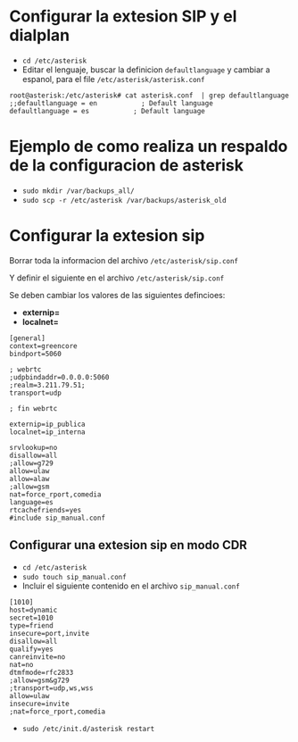 # Configurar la extesion SIP y el dialplan
* `cd /etc/asterisk`
* Editar el lenguaje, buscar la definicion `defaultlanguage` y cambiar a espanol, para el file `/etc/asterisk/asterisk.conf`

```
root@asterisk:/etc/asterisk# cat asterisk.conf  | grep defaultlanguage
;;defaultlanguage = en           ; Default language
defaultlanguage = es           ; Default language
```
# Ejemplo de como realiza un respaldo de la configuracion de asterisk

* `sudo mkdir /var/backups_all/`
* `sudo scp -r /etc/asterisk /var/backups/asterisk_old`

# Configurar la extesion sip

Borrar toda la informacion del archivo `/etc/asterisk/sip.conf`

Y definir el siguiente en el archivo `/etc/asterisk/sip.conf`

Se deben cambiar los valores de las siguientes defincioes:

* **externip=**
* **localnet=**

```
[general]
context=greencore
bindport=5060

; webrtc
;udpbindaddr=0.0.0.0:5060
;realm=3.211.79.51;
transport=udp

; fin webrtc

externip=ip_publica
localnet=ip_interna

srvlookup=no
disallow=all
;allow=g729
allow=ulaw
allow=alaw
;allow=gsm
nat=force_rport,comedia
language=es
rtcachefriends=yes
#include sip_manual.conf
```

## Configurar una extesion sip en modo CDR
* `cd /etc/asterisk`
* `sudo touch sip_manual.conf`
* Incluir el siguiente contenido en el archivo `sip_manual.conf`
```
[1010]
host=dynamic
secret=1010
type=friend
insecure=port,invite
disallow=all
qualify=yes
canreinvite=no
nat=no
dtmfmode=rfc2833
;allow=gsm&g729
;transport=udp,ws,wss
allow=ulaw
insecure=invite
;nat=force_rport,comedia
```
* `sudo /etc/init.d/asterisk restart`




